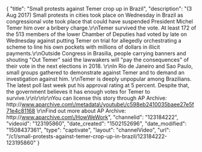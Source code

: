 {
    "title": "Small protests against Temer crop up in Brazil",
    "description": "(3 Aug 2017) Small protests in cities took place on Wednesday in Brazil as congressional vote took place that could have suspended President Michel Temer him over a bribery charge.\r\nTemer survived the vote. At least 172 of the 513 members of the lower Chamber of Deputies had voted by late on Wednesday against putting Temer on trial for allegedly orchestrating a scheme to line his own pockets with millions of dollars in illicit payments.\r\nOutside Congress in Brasilia, people carrying banners and shouting \"Out Temer\" said the lawwakers will \"pay the consequences\" of their vote in the next elections in 2018. \r\nIn Rio de Janeiro and Sao Paulo, small groups gathered to demonstrate against Temer and to demand an investigation against him. \r\nTemer is deeply unpopular among Brazilians. The latest poll last week put his approval rating at 5 percent. Despite that, the government believes it has enough votes for Temer to survive.\r\n\r\n\r\nYou can license this story through AP Archive: http:\/\/www.aparchive.com\/metadata\/youtube\/c598eb2410035baee27e5f71e4c81168 \r\nFind out more about AP Archive: http:\/\/www.aparchive.com\/HowWeWork",
    "channelid": "123184222",
    "videoid": "123195860",
    "date_created": "1502152696",
    "date_modified": "1508437361",
    "type": "captivate",
    "layout": "channelVideo",
    "url": "\/c1\/small-protests-against-temer-crop-up-in-brazil\/123184222-123195860"
}